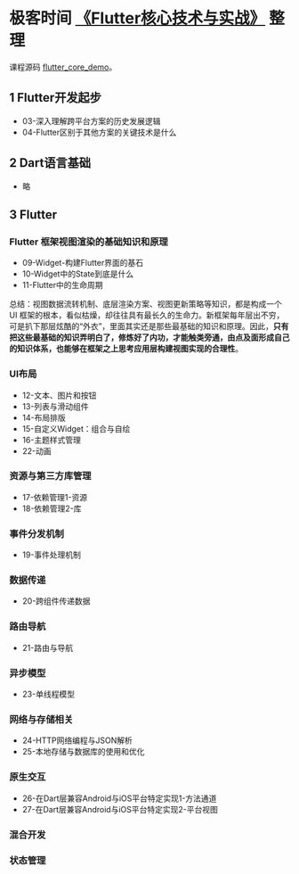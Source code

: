 # 极客时间 [《Flutter核心技术与实战》](https://time.geekbang.org/column/article/104040) 整理

课程源码 [flutter_core_demo](https://github.com/cyndibaby905/flutter_core_demo)。

## 1 Flutter开发起步

- 03-深入理解跨平台方案的历史发展逻辑
- 04-Flutter区别于其他方案的关键技术是什么

## 2 Dart语言基础

- 略

## 3 Flutter

### Flutter 框架视图渲染的基础知识和原理

- 09-Widget-构建Flutter界面的基石
- 10-Widget中的State到底是什么
- 11-Flutter中的生命周期

总结：视图数据流转机制、底层渲染方案、视图更新策略等知识，都是构成一个 UI 框架的根本，看似枯燥，却往往具有最长久的生命力。新框架每年层出不穷，可是扒下那层炫酷的“外衣”，里面其实还是那些最基础的知识和原理。因此，**只有把这些最基础的知识弄明白了，修炼好了内功，才能触类旁通，由点及面形成自己的知识体系，也能够在框架之上思考应用层构建视图实现的合理性**。

### UI布局

- 12-文本、图片和按钮
- 13-列表与滑动组件
- 14-布局排版
- 15-自定义Widget：组合与自绘
- 16-主题样式管理
- 22-动画

### 资源与第三方库管理

- 17-依赖管理1-资源
- 18-依赖管理2-库

### 事件分发机制

- 19-事件处理机制

### 数据传递

- 20-跨组件传递数据

### 路由导航

- 21-路由与导航

### 异步模型

- 23-单线程模型

### 网络与存储相关

- 24-HTTP网络编程与JSON解析
- 25-本地存储与数据库的使用和优化

### 原生交互

- 26-在Dart层兼容Android与iOS平台特定实现1-方法通道
- 27-在Dart层兼容Android与iOS平台特定实现2-平台视图

### 混合开发

### 状态管理
